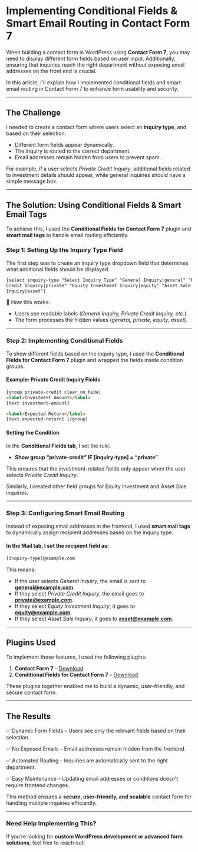 # Implementing Conditional Fields & Smart Email Routing in Contact Form 7

When building a contact form in WordPress using **Contact Form 7**, you may need to display different form fields based on user input. Additionally, ensuring that inquiries reach the right department without exposing email addresses on the front end is crucial.

In this article, I'll explain how I implemented conditional fields and smart email routing in Contact Form 7 to enhance form usability and security.

---

## The Challenge

I needed to create a contact form where users select an **inquiry type**, and based on their selection:

- Different form fields appear dynamically.
- The inquiry is routed to the correct department.
- Email addresses remain hidden from users to prevent spam.

For example, if a user selects _Private Credit Inquiry_, additional fields related to investment details should appear, while general inquiries should have a simple message box.

---

## The Solution: Using Conditional Fields & Smart Email Tags

To achieve this, I used the **Conditional Fields for Contact Form 7** plugin and **smart mail tags** to handle email routing efficiently.

### Step 1: Setting Up the Inquiry Type Field

The first step was to create an inquiry type dropdown field that determines what additional fields should be displayed.

```html
[select inquiry-type "Select Inquiry Type" "General Inquiry|general" "Private
Credit Inquiry|private" "Equity Investment Inquiry|equity" "Asset Sale
Inquiry|asset"]
```

🤔 How this works:

- Users see readable labels (_General Inquiry, Private Credit Inquiry, etc._).
- The form processes the hidden values (_general, private, equity, asset_).

---

### Step 2: Implementing Conditional Fields

To show different fields based on the inquiry type, I used the **Conditional Fields for Contact Form 7** plugin and wrapped the fields inside condition groups.

#### Example: Private Credit Inquiry Fields

```html
[group private-credit clear_on_hide]
<label>Investment Amount</label>
[text investment-amount]

<label>Expected Return</label>
[text expected-return] [/group]
```

#### Setting the Condition

In the **Conditional Fields tab**, I set the rule:

- **Show group “private-credit” IF [inquiry-type] = “private”**

This ensures that the investment-related fields only appear when the user selects _Private Credit Inquiry_.

Similarly, I created other field groups for Equity Investment and Asset Sale inquiries.

---

### Step 3: Configuring Smart Email Routing

Instead of exposing email addresses in the frontend, I used **smart mail tags** to dynamically assign recipient addresses based on the inquiry type.

#### **In the Mail tab, I set the recipient field as:**

```html
[inquiry-type]@example.com
```

This means:

- If the user selects _General Inquiry_, the email is sent to **general@example.com**.
- If they select _Private Credit Inquiry_, the email goes to **private@example.com**.
- If they select _Equity Investment Inquiry_, it goes to **equity@example.com**.
- If they select _Asset Sale Inquiry_, it goes to **asset@example.com**.

---

## Plugins Used

To implement these features, I used the following plugins:

1. **Contact Form 7** – [Download](https://wordpress.org/plugins/contact-form-7/)
2. **Conditional Fields for Contact Form 7** – [Download](https://wordpress.org/plugins/cf7-conditional-fields/)

These plugins together enabled me to build a dynamic, user-friendly, and secure contact form.

---

## The Results

✅ Dynamic Form Fields – Users see only the relevant fields based on their selection.

✅ No Exposed Emails – Email addresses remain hidden from the frontend.

✅ Automated Routing – Inquiries are automatically sent to the right department.

✅ Easy Maintenance – Updating email addresses or conditions doesn’t require frontend changes.

This method ensures a **secure, user-friendly, and scalable** contact form for handling multiple inquiries efficiently.

---

### Need Help Implementing This?

If you’re looking for **custom WordPress development or advanced form solutions**, feel free to reach out!
